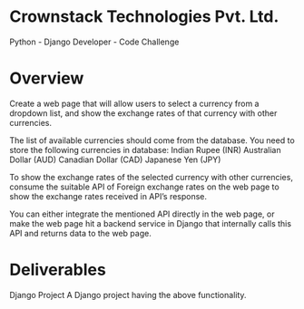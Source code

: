 # Crownstack Technologies Pvt. Ltd.
Python - Django Developer - Code Challenge

# Overview
Create a web page that will allow users to select a currency from a dropdown list, and show the exchange rates of that currency with other currencies.

The list of available currencies should come from the database. You need to store the following currencies in database:
Indian Rupee (INR)
Australian Dollar (AUD)
Canadian Dollar (CAD)
Japanese Yen (JPY)

To show the exchange rates of the selected currency with other currencies, consume the suitable API of Foreign exchange rates on the web page to show the exchange rates received in API’s response.

You can either integrate the mentioned API directly in the web page, or make the web page hit a backend service in Django that internally calls this API and returns data to the web page.

# Deliverables
Django Project
A Django project having the above functionality.
